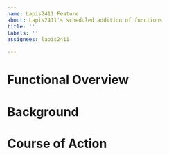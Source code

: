 ```yaml
---
name: Lapis2411 Feature
about: Lapis2411's scheduled addition of functions
title: ''
labels: ''
assignees: lapis2411

---
```


# Functional Overview

# Background

# Course of Action
